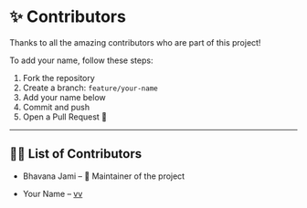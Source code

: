 # ✨ Contributors

Thanks to all the amazing contributors who are part of this project!

To add your name, follow these steps:
1. Fork the repository
2. Create a branch: `feature/your-name`
3. Add your name below
4. Commit and push
5. Open a Pull Request 🚀

---

## 🧑‍💻 List of Contributors

- Bhavana Jami – 💙 Maintainer of the project

<!-- New contributors: Add your name below -->
- Your Name – [vv](https://github.com/Vardhan1607)
